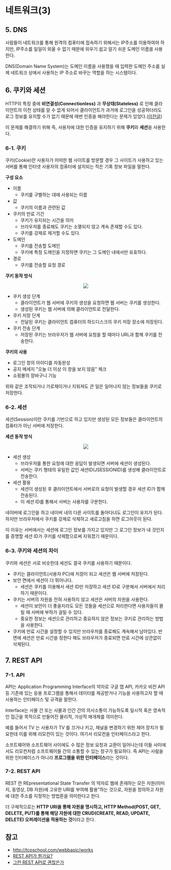 # 네트워크(3)

## 5. DNS
사람들이 네트워크를 통해 원격의 컴퓨터에 접속하기 위해서는 IP주소를 이용하여야 하지만, IP주소를 일일이 외울 수 없기 때문에 외우기 쉽고 알기 쉬운 도메인 이름을 사용한다.

DNS(Domain Name System)는 도메인 이름을 사용했을 때 입력한 도메인 주소를 실제 네트워크 상에서 사용하는 IP 주소로 바꾸는 역할을 하는 시스템이다.

## 6. 쿠키와 세션
HTTP의 특징 중에 **비연결성(Connectionless)** 과 **무상태(Stateless)** 로 인해 클라이언트의 이전 상태를 알 수 없게 되어서 클라이언트가 과거에 로그인을 성공하더라도 로그 정보를 유지할 수가 없기 때문에 매번 인증을 해야한다는 문제가 있었다.([이전글](https://velog.io/@tlatjdgh3778/CS-%EC%A0%95%EB%A6%AC-%EB%84%A4%ED%8A%B8%EC%9B%8C%ED%81%AC2))

이 문제를 해결하기 위해 즉, 사용자에 대한 인증을 유지하기 위해 **쿠키**와 **세션**을 사용한다.

### 6-1. 쿠키
쿠키(Cookie)란 사용자가 어떠한 웹 사이트를 방문할 경우 그 사이트가 사용하고 있는 서버를 통해 인터넷 사용자의 컴퓨터에 설치되는 작은 기록 정보 파일을 말한다.

**구성 요소**

* 이름
  * 쿠키를 구별하는 데에 사용되는 이름
* 값
  * 쿠키의 이름과 관련된 값
* 쿠키의 만료 기간
  * 쿠키가 유지되는 시간을 의미
  * 브라우저를 종료해도 쿠키는 소멸되지 않고 계속 존재할 수도 있다.
  * 쿠키를 강제로 제거할 수도 있다.
* 도메인
  * 쿠키를 전송할 도메인
  * 쿠키에 특정 도메인을 지정하면 쿠키는 그 도메인 내에서만 유효하다.
* 경로
  * 쿠키를 전송할 요청 경로
  
**쿠키 동작 방식**

<p align="center"><img src="https://images.velog.io/images/tlatjdgh3778/post/412d3ce0-89d8-4644-b4d4-0b68edde110a/image.png"></p>

* 쿠키 생성 단계
  * 클라이언트가 웹 서버에 쿠키의 생성을 요청하면 웹 서버는 쿠키를 생성한다.
  * 생성된 쿠키는 웹 서버에 의해 클라이언트로 전달한다.
* 쿠키 저장 단계
  * 전달된 쿠키는 클라이언트 컴퓨터의 하드디스크의 쿠키 저장 장소에 저장된다.
* 쿠키 전송 단계
  * 저장된 쿠키는 브라우저가 웹 서버에 요청을 할 때마다 URL과 함께 쿠키를 전송한다.
  
**쿠키의 사용**

* 로그인 창의 아이디를 자동완성
* 공지 메세지 "오늘 더 이상 이 창을 보지 않음" 체크
* 쇼핑몰의 장바구니 기능

위와 같은 조작되거나 가로채이거나 지워져도 큰 일은 일어나지 않는 정보들을 쿠키로 저장한다.

### 6-2. 세션
세션(Session)이란 쿠키를 기반으로 하고 있지만 생성된 모든 정보들은 클라이언트의 컴퓨터가 아닌 서버에 저장한다.

**세션 동작 방식**

<p align="center"><img src="https://images.velog.io/images/tlatjdgh3778/post/b7ba5392-8378-4870-88be-8b4cfa6e26d7/image.png"></p>

* 세션 생성
  * 브라우저를 통한 요청에 대한 응답이 발생되면 서버에 세션이 생성된다.
  * 서버는 쿠키 형태의 유일한 값인 세션ID(JSESSIONID)를 생성해 클라이언트로 전송한다.
* 세션 활용
  * 세션이 생성된 후 클라이언트에서 서버로의 요청이 발생할 경우 세션 ID가 함께 전송된다.
  * 이 세션 ID를 통해서 서버는 사용자를 구분한다.
  
네이버에 로그인을 하고 네이버 내의 다른 사이트를 돌아다녀도 로그인이 유지가 된다. 하지만 브라우저에서 쿠키를 강제로 삭제하고 새로고침을 하면 로그아웃이 된다.

이 이유는 서버에서는 세션에 로그인 정보를 가지고 있지만 그 로그인 정보가 내 것인지를 증명할 세션 ID가 쿠키를 삭제함으로써 지워졌기 때문이다.

### 6-3. 쿠키와 세션의 차이
쿠키와 세션은 서로 비슷한데 세션도 결국 쿠키를 사용하기 때문이다.

* 쿠키는 클라이언트(사용자 PC)에 저장이 되고 세션은 웹 서버에 저장된다.
* 보안 면에서 세션이 더 뛰어나다.
  * 세션은 쿠키를 이용해서 세션 ID만 저장하고 세션 ID로 구분해서 서버에서 처리하기 때문이다.
* 쿠키는 서버의 자원을 전혀 사용하지 않고 세션은 서버의 자원을 사용한다.
  * 세션이 보안이 더 좋을지라도 모든 것들을 세션으로 처리한다면 사용자들이 몰릴 때 서버에 부하가 걸릴 수 있다.
  * 중요한 정보는 세션으로 관리하고 중요하지 않은 정보는 쿠키로 관리하는 방법을 사용한다.
* 쿠키에 만료 시간을 설정할 수 있지만 브라우저를 종료해도 계속해서 남아있다. 반면에 세션은 만료 시간을 정한다 해도 브라우저가 종료되면 만료 시간에 상관없이 삭제된다.

## 7. REST API
### 7-1. API
API는 Application Programming Interface의 약자로 구글 맵 API, 카카오 비전 API 등 기존에 있는 응용 프로그램을 통해서 데이터를 제공받거나 기능을 사용하고자 할 때 사용하는 인터페이스 및 규격을 말한다.

Interface는 사물 간 또는 사물과 인간 간의 의사소통이 가능하도록 일시적 혹은 영속적인 접근을 목적으로 만들어진 물리적, 가상적 매개체를 의미한다.

예를 들어서 TV 는 사용자가 TV 를 끄거나 키고, 채널을 변경하기 위한 제어 장치가 필요한데 이를 위해 리모컨이 있는 것이다. 여기서 리모컨을 인터페이스라고 한다.

소프트웨어와 소프트웨어 사이에도 수 많은 정보 요청과 교환이 일어나는데 이들 사이에서도 리모컨처럼 소프트웨어들 간의 소통할 수 있는 창구가 필요하다. 즉 API는 사람을 위한 인터페이스가 아니라 **프로그램을 위한 인터페이스**라는 것이다.

### 7-2. REST API
REST 란 REpresentational State Transfer 의 약자로 웹에 존재하는 모든 자원(이미지, 동영상, DB 자원)에 고유한 URI를 부여해 활용”하는 것으로, 자원을 정의하고 자원에 대한 주소를 지정하는 방법론을 의미한다고 한다.

더 구체적으로는 **HTTP URI을 통해 자원을 명시하고, HTTP Method(POST, GET, DELETE, PUT)를 통해 해당 자원에 대한 CRUD(CREATE, READ, UPDATE, DELETE) 오퍼레이션을 적용하는 것**이라고 한다.
## 참고
* http://tcpschool.com/webbasic/works
* [REST API가 뭔가요?](https://www.youtube.com/watch?v=OpoVuwxGRDI)
* [그런 REST API로 괜찮은가](https://www.youtube.com/watch?v=RP_f5dMoHFc)

